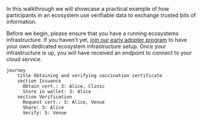 In this walkthrough we will showcase a practical example of how participants in an ecosystem use verifiable data to exchange trusted bits of information.

Before we begin, please ensure that you have a running ecosystems infrastructure. If you haven't yet, [join our early adopter program](/early-adopter.md) to have your own dedicated ecosystem infrastructure setup.
Once your infrastructure is up, you will have received an endpoint to connect to your cloud service.

```mermaid
journey
    title Obtaining and verifying vaccination certificate
    section Issuance
      Obtain cert.: 3: Alice, Clinic
      Store in wallet: 3: Alice
    section Verification
      Request cert.: 3: Alice, Venue
      Share: 3: Alice
      Verify: 5: Venue
```
